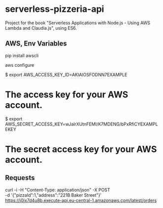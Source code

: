 # serverless-pizzeria-api

Project for the book "Serverless Applications with Node.js - Using AWS Lambda and Claudia.js", using ES6.


## AWS, Env Variables

pip install awscli

aws configure

$ export AWS_ACCESS_KEY_ID=AKIAIOSFODNN7EXAMPLE
   # The access key for your AWS account.
$ export AWS_SECRET_ACCESS_KEY=wJalrXUtnFEMI/K7MDENG/bPxRfiCYEXAMPLEKEY
   # The secret access key for your AWS account.

## Requests

curl -i -H "Content-Type: application/json" -X POST \
 -d '{"pizzaId":1,"address":"221B Baker Street"}' \
 https://j0jx7d4u8b.execute-api.eu-central-1.amazonaws.com/latest/orders